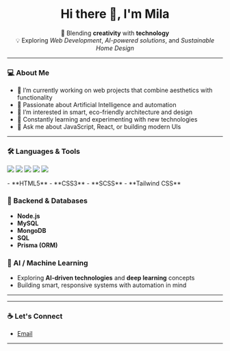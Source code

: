 <h1 align="center">Hi there 👋, I'm Mila</h1>

<p align="center">
  🚀 Blending <strong>creativity</strong> with <strong>technology</strong>  
  <br/>
  💡 Exploring <em>Web Development</em>, <em>AI-powered solutions</em>, and <em>Sustainable Home Design</em>  
</p>

---

### 💻 About Me

- 🔭 I’m currently working on web projects that combine aesthetics with functionality  
- 🤖 Passionate about Artificial Intelligence and automation  
- 🏡 I’m interested in smart, eco-friendly architecture and design  
- 🌱 Constantly learning and experimenting with new technologies  
- 💬 Ask me about JavaScript, React, or building modern UIs  

---

### 🛠️ Languages & Tools

<p>
  <img src="https://img.shields.io/badge/JavaScript-F7DF1E?style=for-the-badge&logo=javascript&logoColor=black"/>
  <img src="https://img.shields.io/badge/React-20232A?style=for-the-badge&logo=react&logoColor=61DAFB"/>
  <img src="https://img.shields.io/badge/Tailwind_CSS-38B2AC?style=for-the-badge&logo=tailwind-css&logoColor=white"/>
  <img src="https://img.shields.io/badge/Python-3776AB?style=for-the-badge&logo=python&logoColor=white"/>
  <img src="https://img.shields.io/badge/GitHub-181717?style=for-the-badge&logo=github&logoColor=white"/>
</p>
- **HTML5**
- **CSS3**
- **SCSS**
- **Tailwind CSS**

### 🔧 Backend & Databases

- **Node.js**
- **MySQL**
- **MongoDB**
- **SQL**
- **Prisma (ORM)**

### 🤖 AI / Machine Learning

- Exploring **AI-driven technologies** and **deep learning** concepts  
- Building smart, responsive systems with automation in mind  

---
---

### ☕ Let's Connect

- [Email](mailto:mila.qaramyan@gmail.com)

---

<!-- You can customize this README even more with animations, visitor counters, and GitHub trophies -->


<!--
**Milen258/Milen258** is a ✨ _special_ ✨ repository because its `README.md` (this file) appears on your GitHub profile.

Here are some ideas to get you started:

- 🔭 I’m currently working on ...
- 🌱 I’m currently learning ...
- 👯 I’m looking to collaborate on ...
- 🤔 I’m looking for help with ...
- 💬 Ask me about ...
- 📫 How to reach me: ...
- 😄 Pronouns: ...
- ⚡ Fun fact: ...
-->
